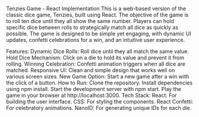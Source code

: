 Tenzies Game - React Implementation
This is a web-based version of the classic dice game, Tenzies, built using React. The objective of the game is to roll ten dice until they all show the same number. Players can hold specific dice between rolls to strategically match all dice as quickly as possible. The game is designed to be simple yet engaging, with dynamic UI updates, confetti celebrations for a win, and an intuitive user experience.

Features:
Dynamic Dice Rolls: Roll dice until they all match the same value.
Hold Dice Mechanism: Click on a die to hold its value and prevent it from rolling.
Winning Celebration: Confetti animation triggers when all dice are matched.
Responsive UI: Clean and simple design that works well on various screen sizes.
New Game Option: Start a new game after a win with the click of a button.
How to Run:
Clone the repository.
Install dependencies using npm install.
Start the development server with npm start.
Play the game in your browser at http://localhost:3000.
Tech Stack:
React: For building the user interface.
CSS: For styling the components.
React Confetti: For celebratory animations.
NanoID: For generating unique IDs for each die.
